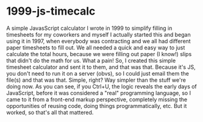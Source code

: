 # 1999-js-timecalc
A simple JavasScript calculator I wrote in 1999 to simplify filling in timesheets for my coworkers and myself
I actually started this and began using it in 1997, when everybody was contracting and we all had different paper timesheets to fill out. We all needed a quick and easy way to just calculate the total hours, because we were filling out paper (I know!) slips that didn't do the math for us. What a pain! So, I created this simple timesheet calculator and sent it to them, and that was that.
Because it's JS, you don't need to run it on a server (obvs), so I could just email them the file(s) and that was that. Simple, right? Way simpler than the stuff we're doing now.
As you can see, if you Ctrl+U, the logic reveals the early days of JavaScript, before it was considered a "real" programming language, so I came to it from a front-end markup perspective, completely missing the opportunities of reusing code, doing things programmatically, etc.
But it worked, so that's all that mattered.
